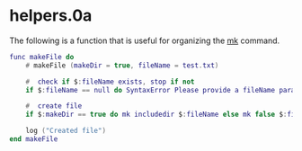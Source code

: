 # helpers.0a

The following is a function that is useful for organizing the [mk](https://0aoq.github.io/0aInterpreter/?md/api/files/mk.md) command.

```lua
func makeFile do
    # makeFile (makeDir = true, fileName = test.txt)

    #  check if $:fileName exists, stop if not
    if $:fileName == null do SyntaxError Please provide a fileName parameter. else log ("Creating $:fileName")

    #  create file
    if $:makeDir == true do mk includedir $:fileName else mk false $:fileName

    log ("Created file")
end makeFile
```